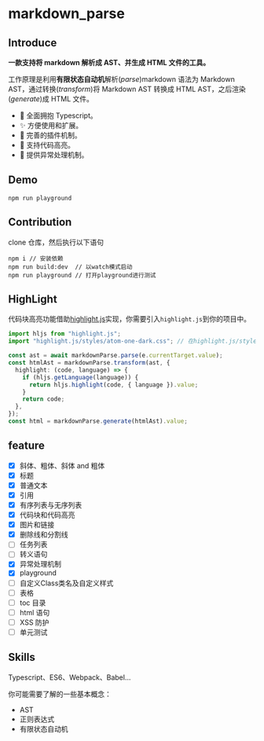 # markdown_parse

## Introduce

**一款支持将 markdown 解析成 AST、并生成 HTML 文件的工具。**

工作原理是利用**有限状态自动机**解析(*parse*)markdown 语法为 Markdown AST，通过转换(*transform*)将 Markdown AST 转换成 HTML AST，之后渲染(*generate*)成 HTML 文件。

- 🎉 全面拥抱 Typescript。
- ✨ 方便使用和扩展。
- 👏 完善的插件机制。
- 🎈 支持代码高亮。
- 🔔 提供异常处理机制。

## Demo

```shell
npm run playground
```

## Contribution

clone 仓库，然后执行以下语句

```shell
npm i // 安装依赖
npm run build:dev  // 以watch模式启动
npm run playground // 打开playground进行测试
```

## HighLight

代码块高亮功能借助[highlight.js](https://highlightjs.org/)实现，你需要引入`highlight.js`到你的项目中。

```typescript
import hljs from "highlight.js";
import "highlight.js/styles/atom-one-dark.css"; // 在highlight.js/styles/下选择喜欢的样式

const ast = await markdownParse.parse(e.currentTarget.value);
const htmlAst = markdownParse.transform(ast, {
  highlight: (code, language) => {
    if (hljs.getLanguage(language)) {
      return hljs.highlight(code, { language }).value;
    }
    return code;
  },
});
const html = markdownParse.generate(htmlAst).value;
```

## feature

- [x] 斜体、粗体、斜体 and 粗体
- [x] 标题
- [x] 普通文本
- [x] 引用
- [x] 有序列表与无序列表
- [x] 代码块和代码高亮
- [x] 图片和链接
- [x] 删除线和分割线
- [ ] 任务列表
- [ ] 转义语句
- [x] 异常处理机制
- [x] playground
- [ ] 自定义Class类名及自定义样式
- [ ] 表格
- [ ] toc 目录
- [ ] html 语句
- [ ] XSS 防护
- [ ] 单元测试

## Skills

Typescript、ES6、Webpack、Babel...

你可能需要了解的一些基本概念：

- AST
- 正则表达式
- 有限状态自动机
